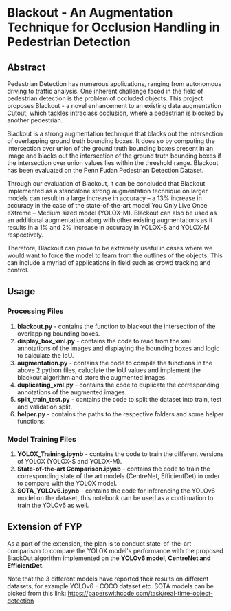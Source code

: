 # Blackout - An Augmentation Technique for Occlusion Handling in Pedestrian Detection

## Abstract
Pedestrian Detection has numerous applications, ranging from autonomous driving to traffic analysis. One inherent challenge faced in the field of pedestrian detection is the problem of occluded objects. This project proposes Blackout - a novel enhancement to an existing data augmentation Cutout, which tackles intraclass occlusion, where a pedestrian is blocked by another pedestrian.

Blackout is a strong augmentation technique that blacks out the intersection of overlapping ground truth bounding boxes. It does so by computing the intersection over union of the ground truth bounding boxes present in an image and blacks out the intersection of the ground truth bounding boxes if the intersection over union values lies within the threshold range. Blackout has been evaluated on the Penn Fudan Pedestrian Detection Dataset.

Through our evaluation of Blackout, it can be concluded that Blackout implemented as a standalone strong augmentation technique on larger models can result in a large increase in accuracy – a 13% increase in accuracy in the case of the state-of-the-art model You Only Live Once eXtreme – Medium sized model (YOLOX-M). Blackout can also be used as an additional augmentation along with other existing augmentations as it results in a 1% and 2% increase in accuracy in YOLOX-S and YOLOX-M respectively.

Therefore, Blackout can prove to be extremely useful in cases where we would want to force the model to learn from the outlines of the objects. This can include a myriad of applications in field such as crowd tracking and control.

## Usage
### Processing Files
1. **blackout.py** - contains the function to blackout the intersection of the overlapping bounding boxes.
2. **display_box_xml.py** - contains the code to read from the xml annotations of the images and displaying the bounding boxes and logic to calculate the IoU.
3. **augmentation.py** - contains the code to compile the functions in the above 2 python files, caluclate the IoU values and implement the blackout algorithm and store the augmented images.
4. **duplicating_xml.py** - contains the code to duplicate the corresponding annotations of the augmented images.
5. **split_train_test.py** - contains the code to split the dataset into train, test and validation split.
6. **helper.py** - contains the paths to the respective folders and some helper functions.

### Model Training Files
1. **YOLOX_Training.ipynb** - contains the code to train the different versions of YOLOX (YOLOX-S and YOLOX-M).
2. **State-of-the-art Comparison.ipynb** - contains the code to train the corresponding state of the art models (CentreNet, EfficientDet) in order to compare with the YOLOX model.
3. **SOTA_YOLOv6.ipynb** - contains the code for inferencing the YOLOv6 model on the dataset, this notebook can be used as a continuation to train the YOLOv6 as well.

## Extension of FYP
As a part of the extension, the plan is to conduct state-of-the-art comparison to compare the YOLOX model's performance with the proposed BlackOut algorithm implemented on the **YOLOv6 model, CentreNet and EfficientDet**. 

Note that the 3 different models have reported their results on different datasets, for example YOLOv6 - COCO dataset etc. SOTA models can be picked from this link: https://paperswithcode.com/task/real-time-object-detection
